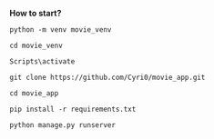 **How to start?**

`python -m venv movie_venv`

`cd movie_venv`

`Scripts\activate`

`git clone https://github.com/Cyri0/movie_app.git`

`cd movie_app`

`pip install -r requirements.txt`

`python manage.py runserver`
